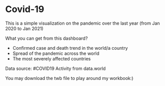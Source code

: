 # Covid-19
This is a simple visualization on the pandemic over the last year (from Jan 2020 to Jan 2021)

What you can get from this dashboard?
-   Confirmed case and death trend in the world/a country 
-   Spread of the pandemic across the world 
-   The most severely affected countries

Data source: #COVID19 Activity from data.world

You may download the twb file to play around my workbook:)
